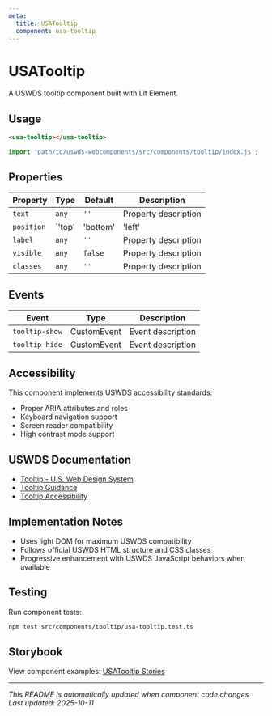 ```yaml
---
meta:
  title: USATooltip
  component: usa-tooltip
---
```


# USATooltip

A USWDS tooltip component built with Lit Element.

## Usage

```html
<usa-tooltip></usa-tooltip>
```

```javascript
import 'path/to/uswds-webcomponents/src/components/tooltip/index.js';
```

## Properties

| Property | Type | Default | Description |
|----------|------|---------|-------------|
| `text` | `any` | `''` | Property description |
| `position` | `'top' | 'bottom' | 'left' | 'right'` | `'top'` | Property description |
| `label` | `any` | `''` | Property description |
| `visible` | `any` | `false` | Property description |
| `classes` | `any` | `''` | Property description |

## Events

| Event | Type | Description |
|-------|------|-------------|
| `tooltip-show` | CustomEvent | Event description |
| `tooltip-hide` | CustomEvent | Event description |

## Accessibility

This component implements USWDS accessibility standards:

- Proper ARIA attributes and roles
- Keyboard navigation support
- Screen reader compatibility
- High contrast mode support

## USWDS Documentation

- [Tooltip - U.S. Web Design System](https://designsystem.digital.gov/components/tooltip/)
- [Tooltip Guidance](https://designsystem.digital.gov/components/tooltip/#guidance)
- [Tooltip Accessibility](https://designsystem.digital.gov/components/tooltip/#accessibility)

## Implementation Notes

- Uses light DOM for maximum USWDS compatibility
- Follows official USWDS HTML structure and CSS classes
- Progressive enhancement with USWDS JavaScript behaviors when available

## Testing

Run component tests:

```bash
npm test src/components/tooltip/usa-tooltip.test.ts
```

## Storybook

View component examples: [USATooltip Stories](http://localhost:6006/?path=/story/components-tooltip)

---

_This README is automatically updated when component code changes._
_Last updated: 2025-10-11_
